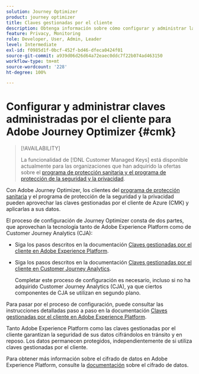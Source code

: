 ```yaml
---
solution: Journey Optimizer
product: journey optimizer
title: Claves gestionadas por el cliente
description: Obtenga información sobre cómo configurar y administrar las claves de cliente para Adobe Journey Optimizer.
feature: Privacy, Monitoring
role: Developer, User, Admin, Leader
level: Intermediate
exl-id: f0985d1f-0bcf-452f-bd46-dfeca0424f01
source-git-commit: a939d06d26d64a72eaec0ddc7f22b074ad463150
workflow-type: tm+mt
source-wordcount: '228'
ht-degree: 100%

---
```


# Configurar y administrar claves administradas por el cliente para Adobe Journey Optimizer {#cmk}

>[!AVAILABILITY]
>
>La funcionalidad de [!DNL Customer Managed Keys] está disponible actualmente para las organizaciones que han adquirido la ofertas sobre el [programa de protección sanitaria y el programa de protección de la seguridad y la privacidad](https://experienceleague.adobe.com/docs/events/customer-data-management-voices-recordings/governance/healthcare-shield.html?lang=es).

Con Adobe Journey Optimizer, los clientes del [programa de protección sanitaria](https://www.adobe.com/trust/compliance/hipaa-ready.html) y el programa de protección de la seguridad y la privacidad pueden aprovechar las claves gestionadas por el cliente de Azure (CMK) y aplicarlas a sus datos.

El proceso de configuración de Journey Optimizer consta de dos partes, que aprovechan la tecnología tanto de Adobe Experience Platform como de Customer Journey Analytics (CJA):

* Siga los pasos descritos en la documentación [Claves gestionadas por el cliente en Adobe Experience Platform](https://experienceleague.adobe.com/docs/experience-platform/landing/governance-privacy-security/customer-managed-keys.html?lang=es).
* Siga los pasos descritos en la documentación [Claves gestionadas por el cliente en Customer Journey Analytics](https://experienceleague.adobe.com/docs/analytics-platform/using/cja-privacy/cmk.html?lang=es).

  Completar este proceso de configuración es necesario, incluso si no ha adquirido Customer Journey Analytics (CJA), ya que ciertos componentes de CJA se utilizan en segundo plano.

Para pasar por el proceso de configuración, puede consultar las instrucciones detalladas paso a paso en la documentación [Claves gestionadas por el cliente en Adobe Experience Platform](https://experienceleague.adobe.com/docs/experience-platform/landing/governance-privacy-security/encryption.html?lang=es).

Tanto Adobe Experience Platform como las claves gestionadas por el cliente garantizan la seguridad de sus datos cifrándolos en tránsito y en reposo. Los datos permanecen protegidos, independientemente de si utiliza claves gestionadas por el cliente.

Para obtener más información sobre el cifrado de datos en Adobe Experience Platform, consulte la [documentación](https://experienceleague.adobe.com/docs/experience-platform/landing/governance-privacy-security/encryption.html?lang=es) sobre el cifrado de datos.
